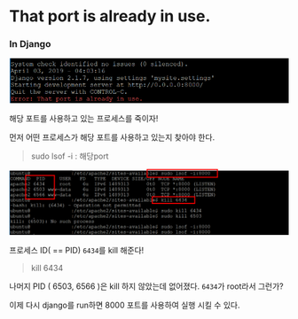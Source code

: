 # That port is already in use.

### In Django

![img](./img/django2.png)

해당 포트를 사용하고 있는 프로세스를 죽이자!

먼저 어떤 프로세스가 해당 포트를 사용하고 있는지 찾아야 한다.

> sudo lsof -i : 해당port

![img](./img/django3.png)

프로세스 ID( == PID) `6434`를 kill 해준다!

> kill 6434

나머지 PID ( 6503, 6566 )은 kill 하지 않았는데 없어졌다. `6434`가 root라서 그런가?

이제 다시 django를 run하면 8000 포트를 사용하여 실행 시킬 수 있다.